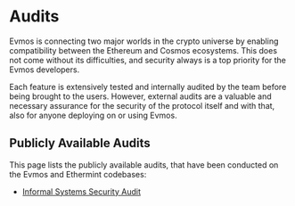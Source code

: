 <!--
order: 4
-->

# Audits

Evmos is connecting two major worlds in the crypto universe
by enabling compatibility between the Ethereum and Cosmos ecosystems.
This does not come without its difficulties, and security always is a top priority for the Evmos developers.

Each feature is extensively tested and internally audited by the team before being brought to the users.
However, external audits are a valuable and necessary assurance for the security of the protocol itself
and with that, also for anyone deploying on or using Evmos.

## Publicly Available Audits

This page lists the publicly available audits, that have been conducted on the Evmos and Ethermint codebases:

- [Informal Systems Security Audit](https://github.com/informalsystems/audits/blob/main/Evmos2021Q4/informal-evmos-report-2021q4.pdf)

